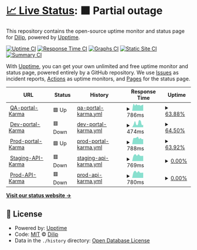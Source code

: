 # [📈 Live Status](https://MDJ.github.io/karma-site-monitoring): <!--live status--> **🟧 Partial outage**

This repository contains the open-source uptime monitor and status page for [Dilip](https://MDJ.github.io/karma-site-monitoring), powered by [Upptime](https://github.com/upptime/upptime).

[![Uptime CI](https://github.com/MDJ/karma-site-monitoring/workflows/Uptime%20CI/badge.svg)](https://github.com/MDJ/karma-site-monitoring/actions?query=workflow%3A%22Uptime+CI%22)
[![Response Time CI](https://github.com/MDJ/karma-site-monitoring/workflows/Response%20Time%20CI/badge.svg)](https://github.com/MDJ/karma-site-monitoring/actions?query=workflow%3A%22Response+Time+CI%22)
[![Graphs CI](https://github.com/MDJ/karma-site-monitoring/workflows/Graphs%20CI/badge.svg)](https://github.com/MDJ/karma-site-monitoring/actions?query=workflow%3A%22Graphs+CI%22)
[![Static Site CI](https://github.com/MDJ/karma-site-monitoring/workflows/Static%20Site%20CI/badge.svg)](https://github.com/MDJ/karma-site-monitoring/actions?query=workflow%3A%22Static+Site+CI%22)
[![Summary CI](https://github.com/MDJ/karma-site-monitoring/workflows/Summary%20CI/badge.svg)](https://github.com/MDJ/karma-site-monitoring/actions?query=workflow%3A%22Summary+CI%22)

With [Upptime](https://upptime.js.org), you can get your own unlimited and free uptime monitor and status page, powered entirely by a GitHub repository. We use [Issues](https://github.com/MDJ/karma-site-monitoring/issues) as incident reports, [Actions](https://github.com/MDJ/karma-site-monitoring/actions) as uptime monitors, and [Pages](https://MDJ.github.io/karma-site-monitoring) for the status page.

<!--start: status pages-->
<!-- This summary is generated by Upptime (https://github.com/upptime/upptime) -->
<!-- Do not edit this manually, your changes will be overwritten -->
<!-- prettier-ignore -->
| URL | Status | History | Response Time | Uptime |
| --- | ------ | ------- | ------------- | ------ |
| <img alt="" src="https://icons.duckduckgo.com/ip3/staging.karmahealthcare.in.ico" height="13"> [QA-portal-Karma](https://staging.karmahealthcare.in/karma-app/staging/Login.html) | 🟩 Up | [qa-portal-karma.yml](https://github.com/MDJ/karma-site-monitoring/commits/HEAD/history/qa-portal-karma.yml) | <details><summary><img alt="Response time graph" src="./graphs/qa-portal-karma/response-time-week.png" height="20"> 786ms</summary><br><a href="https://MDJ.github.io/karma-site-monitoring/history/qa-portal-karma"><img alt="Response time 780" src="https://img.shields.io/endpoint?url=https%3A%2F%2Fraw.githubusercontent.com%2FMDJ%2Fkarma-site-monitoring%2FHEAD%2Fapi%2Fqa-portal-karma%2Fresponse-time.json"></a><br><a href="https://MDJ.github.io/karma-site-monitoring/history/qa-portal-karma"><img alt="24-hour response time 802" src="https://img.shields.io/endpoint?url=https%3A%2F%2Fraw.githubusercontent.com%2FMDJ%2Fkarma-site-monitoring%2FHEAD%2Fapi%2Fqa-portal-karma%2Fresponse-time-day.json"></a><br><a href="https://MDJ.github.io/karma-site-monitoring/history/qa-portal-karma"><img alt="7-day response time 786" src="https://img.shields.io/endpoint?url=https%3A%2F%2Fraw.githubusercontent.com%2FMDJ%2Fkarma-site-monitoring%2FHEAD%2Fapi%2Fqa-portal-karma%2Fresponse-time-week.json"></a><br><a href="https://MDJ.github.io/karma-site-monitoring/history/qa-portal-karma"><img alt="30-day response time 780" src="https://img.shields.io/endpoint?url=https%3A%2F%2Fraw.githubusercontent.com%2FMDJ%2Fkarma-site-monitoring%2FHEAD%2Fapi%2Fqa-portal-karma%2Fresponse-time-month.json"></a><br><a href="https://MDJ.github.io/karma-site-monitoring/history/qa-portal-karma"><img alt="1-year response time 780" src="https://img.shields.io/endpoint?url=https%3A%2F%2Fraw.githubusercontent.com%2FMDJ%2Fkarma-site-monitoring%2FHEAD%2Fapi%2Fqa-portal-karma%2Fresponse-time-year.json"></a></details> | <details><summary><a href="https://MDJ.github.io/karma-site-monitoring/history/qa-portal-karma">63.88%</a></summary><a href="https://MDJ.github.io/karma-site-monitoring/history/qa-portal-karma"><img alt="All-time uptime 62.87%" src="https://img.shields.io/endpoint?url=https%3A%2F%2Fraw.githubusercontent.com%2FMDJ%2Fkarma-site-monitoring%2FHEAD%2Fapi%2Fqa-portal-karma%2Fuptime.json"></a><br><a href="https://MDJ.github.io/karma-site-monitoring/history/qa-portal-karma"><img alt="24-hour uptime 64.61%" src="https://img.shields.io/endpoint?url=https%3A%2F%2Fraw.githubusercontent.com%2FMDJ%2Fkarma-site-monitoring%2FHEAD%2Fapi%2Fqa-portal-karma%2Fuptime-day.json"></a><br><a href="https://MDJ.github.io/karma-site-monitoring/history/qa-portal-karma"><img alt="7-day uptime 63.88%" src="https://img.shields.io/endpoint?url=https%3A%2F%2Fraw.githubusercontent.com%2FMDJ%2Fkarma-site-monitoring%2FHEAD%2Fapi%2Fqa-portal-karma%2Fuptime-week.json"></a><br><a href="https://MDJ.github.io/karma-site-monitoring/history/qa-portal-karma"><img alt="30-day uptime 62.87%" src="https://img.shields.io/endpoint?url=https%3A%2F%2Fraw.githubusercontent.com%2FMDJ%2Fkarma-site-monitoring%2FHEAD%2Fapi%2Fqa-portal-karma%2Fuptime-month.json"></a><br><a href="https://MDJ.github.io/karma-site-monitoring/history/qa-portal-karma"><img alt="1-year uptime 62.87%" src="https://img.shields.io/endpoint?url=https%3A%2F%2Fraw.githubusercontent.com%2FMDJ%2Fkarma-site-monitoring%2FHEAD%2Fapi%2Fqa-portal-karma%2Fuptime-year.json"></a></details>
| <img alt="" src="https://icons.duckduckgo.com/ip3/staging.karmahealthcare.in.ico" height="13"> [Dev-portal-Karma](https://staging.karmahealthcare.in/karma-app/testing/Login.html) | 🟥 Down | [dev-portal-karma.yml](https://github.com/MDJ/karma-site-monitoring/commits/HEAD/history/dev-portal-karma.yml) | <details><summary><img alt="Response time graph" src="./graphs/dev-portal-karma/response-time-week.png" height="20"> 474ms</summary><br><a href="https://MDJ.github.io/karma-site-monitoring/history/dev-portal-karma"><img alt="Response time 431" src="https://img.shields.io/endpoint?url=https%3A%2F%2Fraw.githubusercontent.com%2FMDJ%2Fkarma-site-monitoring%2FHEAD%2Fapi%2Fdev-portal-karma%2Fresponse-time.json"></a><br><a href="https://MDJ.github.io/karma-site-monitoring/history/dev-portal-karma"><img alt="24-hour response time 277" src="https://img.shields.io/endpoint?url=https%3A%2F%2Fraw.githubusercontent.com%2FMDJ%2Fkarma-site-monitoring%2FHEAD%2Fapi%2Fdev-portal-karma%2Fresponse-time-day.json"></a><br><a href="https://MDJ.github.io/karma-site-monitoring/history/dev-portal-karma"><img alt="7-day response time 474" src="https://img.shields.io/endpoint?url=https%3A%2F%2Fraw.githubusercontent.com%2FMDJ%2Fkarma-site-monitoring%2FHEAD%2Fapi%2Fdev-portal-karma%2Fresponse-time-week.json"></a><br><a href="https://MDJ.github.io/karma-site-monitoring/history/dev-portal-karma"><img alt="30-day response time 431" src="https://img.shields.io/endpoint?url=https%3A%2F%2Fraw.githubusercontent.com%2FMDJ%2Fkarma-site-monitoring%2FHEAD%2Fapi%2Fdev-portal-karma%2Fresponse-time-month.json"></a><br><a href="https://MDJ.github.io/karma-site-monitoring/history/dev-portal-karma"><img alt="1-year response time 431" src="https://img.shields.io/endpoint?url=https%3A%2F%2Fraw.githubusercontent.com%2FMDJ%2Fkarma-site-monitoring%2FHEAD%2Fapi%2Fdev-portal-karma%2Fresponse-time-year.json"></a></details> | <details><summary><a href="https://MDJ.github.io/karma-site-monitoring/history/dev-portal-karma">64.50%</a></summary><a href="https://MDJ.github.io/karma-site-monitoring/history/dev-portal-karma"><img alt="All-time uptime 63.44%" src="https://img.shields.io/endpoint?url=https%3A%2F%2Fraw.githubusercontent.com%2FMDJ%2Fkarma-site-monitoring%2FHEAD%2Fapi%2Fdev-portal-karma%2Fuptime.json"></a><br><a href="https://MDJ.github.io/karma-site-monitoring/history/dev-portal-karma"><img alt="24-hour uptime 64.64%" src="https://img.shields.io/endpoint?url=https%3A%2F%2Fraw.githubusercontent.com%2FMDJ%2Fkarma-site-monitoring%2FHEAD%2Fapi%2Fdev-portal-karma%2Fuptime-day.json"></a><br><a href="https://MDJ.github.io/karma-site-monitoring/history/dev-portal-karma"><img alt="7-day uptime 64.50%" src="https://img.shields.io/endpoint?url=https%3A%2F%2Fraw.githubusercontent.com%2FMDJ%2Fkarma-site-monitoring%2FHEAD%2Fapi%2Fdev-portal-karma%2Fuptime-week.json"></a><br><a href="https://MDJ.github.io/karma-site-monitoring/history/dev-portal-karma"><img alt="30-day uptime 63.44%" src="https://img.shields.io/endpoint?url=https%3A%2F%2Fraw.githubusercontent.com%2FMDJ%2Fkarma-site-monitoring%2FHEAD%2Fapi%2Fdev-portal-karma%2Fuptime-month.json"></a><br><a href="https://MDJ.github.io/karma-site-monitoring/history/dev-portal-karma"><img alt="1-year uptime 63.44%" src="https://img.shields.io/endpoint?url=https%3A%2F%2Fraw.githubusercontent.com%2FMDJ%2Fkarma-site-monitoring%2FHEAD%2Fapi%2Fdev-portal-karma%2Fuptime-year.json"></a></details>
| <img alt="" src="https://icons.duckduckgo.com/ip3/karmahealthcare.in.ico" height="13"> [Prod-portal-Karma](https://karmahealthcare.in/karma-app/Management/Login.html) | 🟩 Up | [prod-portal-karma.yml](https://github.com/MDJ/karma-site-monitoring/commits/HEAD/history/prod-portal-karma.yml) | <details><summary><img alt="Response time graph" src="./graphs/prod-portal-karma/response-time-week.png" height="20"> 788ms</summary><br><a href="https://MDJ.github.io/karma-site-monitoring/history/prod-portal-karma"><img alt="Response time 794" src="https://img.shields.io/endpoint?url=https%3A%2F%2Fraw.githubusercontent.com%2FMDJ%2Fkarma-site-monitoring%2FHEAD%2Fapi%2Fprod-portal-karma%2Fresponse-time.json"></a><br><a href="https://MDJ.github.io/karma-site-monitoring/history/prod-portal-karma"><img alt="24-hour response time 709" src="https://img.shields.io/endpoint?url=https%3A%2F%2Fraw.githubusercontent.com%2FMDJ%2Fkarma-site-monitoring%2FHEAD%2Fapi%2Fprod-portal-karma%2Fresponse-time-day.json"></a><br><a href="https://MDJ.github.io/karma-site-monitoring/history/prod-portal-karma"><img alt="7-day response time 788" src="https://img.shields.io/endpoint?url=https%3A%2F%2Fraw.githubusercontent.com%2FMDJ%2Fkarma-site-monitoring%2FHEAD%2Fapi%2Fprod-portal-karma%2Fresponse-time-week.json"></a><br><a href="https://MDJ.github.io/karma-site-monitoring/history/prod-portal-karma"><img alt="30-day response time 794" src="https://img.shields.io/endpoint?url=https%3A%2F%2Fraw.githubusercontent.com%2FMDJ%2Fkarma-site-monitoring%2FHEAD%2Fapi%2Fprod-portal-karma%2Fresponse-time-month.json"></a><br><a href="https://MDJ.github.io/karma-site-monitoring/history/prod-portal-karma"><img alt="1-year response time 794" src="https://img.shields.io/endpoint?url=https%3A%2F%2Fraw.githubusercontent.com%2FMDJ%2Fkarma-site-monitoring%2FHEAD%2Fapi%2Fprod-portal-karma%2Fresponse-time-year.json"></a></details> | <details><summary><a href="https://MDJ.github.io/karma-site-monitoring/history/prod-portal-karma">63.92%</a></summary><a href="https://MDJ.github.io/karma-site-monitoring/history/prod-portal-karma"><img alt="All-time uptime 62.91%" src="https://img.shields.io/endpoint?url=https%3A%2F%2Fraw.githubusercontent.com%2FMDJ%2Fkarma-site-monitoring%2FHEAD%2Fapi%2Fprod-portal-karma%2Fuptime.json"></a><br><a href="https://MDJ.github.io/karma-site-monitoring/history/prod-portal-karma"><img alt="24-hour uptime 64.67%" src="https://img.shields.io/endpoint?url=https%3A%2F%2Fraw.githubusercontent.com%2FMDJ%2Fkarma-site-monitoring%2FHEAD%2Fapi%2Fprod-portal-karma%2Fuptime-day.json"></a><br><a href="https://MDJ.github.io/karma-site-monitoring/history/prod-portal-karma"><img alt="7-day uptime 63.92%" src="https://img.shields.io/endpoint?url=https%3A%2F%2Fraw.githubusercontent.com%2FMDJ%2Fkarma-site-monitoring%2FHEAD%2Fapi%2Fprod-portal-karma%2Fuptime-week.json"></a><br><a href="https://MDJ.github.io/karma-site-monitoring/history/prod-portal-karma"><img alt="30-day uptime 62.91%" src="https://img.shields.io/endpoint?url=https%3A%2F%2Fraw.githubusercontent.com%2FMDJ%2Fkarma-site-monitoring%2FHEAD%2Fapi%2Fprod-portal-karma%2Fuptime-month.json"></a><br><a href="https://MDJ.github.io/karma-site-monitoring/history/prod-portal-karma"><img alt="1-year uptime 62.91%" src="https://img.shields.io/endpoint?url=https%3A%2F%2Fraw.githubusercontent.com%2FMDJ%2Fkarma-site-monitoring%2FHEAD%2Fapi%2Fprod-portal-karma%2Fuptime-year.json"></a></details>
| <img alt="" src="https://icons.duckduckgo.com/ip3/staging.api.karmaprimaryhealthcare.in.ico" height="13"> [Staging-API-Karma](https://staging.api.karmaprimaryhealthcare.in) | 🟥 Down | [staging-api-karma.yml](https://github.com/MDJ/karma-site-monitoring/commits/HEAD/history/staging-api-karma.yml) | <details><summary><img alt="Response time graph" src="./graphs/staging-api-karma/response-time-week.png" height="20"> 769ms</summary><br><a href="https://MDJ.github.io/karma-site-monitoring/history/staging-api-karma"><img alt="Response time 759" src="https://img.shields.io/endpoint?url=https%3A%2F%2Fraw.githubusercontent.com%2FMDJ%2Fkarma-site-monitoring%2FHEAD%2Fapi%2Fstaging-api-karma%2Fresponse-time.json"></a><br><a href="https://MDJ.github.io/karma-site-monitoring/history/staging-api-karma"><img alt="24-hour response time 705" src="https://img.shields.io/endpoint?url=https%3A%2F%2Fraw.githubusercontent.com%2FMDJ%2Fkarma-site-monitoring%2FHEAD%2Fapi%2Fstaging-api-karma%2Fresponse-time-day.json"></a><br><a href="https://MDJ.github.io/karma-site-monitoring/history/staging-api-karma"><img alt="7-day response time 769" src="https://img.shields.io/endpoint?url=https%3A%2F%2Fraw.githubusercontent.com%2FMDJ%2Fkarma-site-monitoring%2FHEAD%2Fapi%2Fstaging-api-karma%2Fresponse-time-week.json"></a><br><a href="https://MDJ.github.io/karma-site-monitoring/history/staging-api-karma"><img alt="30-day response time 759" src="https://img.shields.io/endpoint?url=https%3A%2F%2Fraw.githubusercontent.com%2FMDJ%2Fkarma-site-monitoring%2FHEAD%2Fapi%2Fstaging-api-karma%2Fresponse-time-month.json"></a><br><a href="https://MDJ.github.io/karma-site-monitoring/history/staging-api-karma"><img alt="1-year response time 759" src="https://img.shields.io/endpoint?url=https%3A%2F%2Fraw.githubusercontent.com%2FMDJ%2Fkarma-site-monitoring%2FHEAD%2Fapi%2Fstaging-api-karma%2Fresponse-time-year.json"></a></details> | <details><summary><a href="https://MDJ.github.io/karma-site-monitoring/history/staging-api-karma">0.00%</a></summary><a href="https://MDJ.github.io/karma-site-monitoring/history/staging-api-karma"><img alt="All-time uptime 0.00%" src="https://img.shields.io/endpoint?url=https%3A%2F%2Fraw.githubusercontent.com%2FMDJ%2Fkarma-site-monitoring%2FHEAD%2Fapi%2Fstaging-api-karma%2Fuptime.json"></a><br><a href="https://MDJ.github.io/karma-site-monitoring/history/staging-api-karma"><img alt="24-hour uptime 0.00%" src="https://img.shields.io/endpoint?url=https%3A%2F%2Fraw.githubusercontent.com%2FMDJ%2Fkarma-site-monitoring%2FHEAD%2Fapi%2Fstaging-api-karma%2Fuptime-day.json"></a><br><a href="https://MDJ.github.io/karma-site-monitoring/history/staging-api-karma"><img alt="7-day uptime 0.00%" src="https://img.shields.io/endpoint?url=https%3A%2F%2Fraw.githubusercontent.com%2FMDJ%2Fkarma-site-monitoring%2FHEAD%2Fapi%2Fstaging-api-karma%2Fuptime-week.json"></a><br><a href="https://MDJ.github.io/karma-site-monitoring/history/staging-api-karma"><img alt="30-day uptime 0.00%" src="https://img.shields.io/endpoint?url=https%3A%2F%2Fraw.githubusercontent.com%2FMDJ%2Fkarma-site-monitoring%2FHEAD%2Fapi%2Fstaging-api-karma%2Fuptime-month.json"></a><br><a href="https://MDJ.github.io/karma-site-monitoring/history/staging-api-karma"><img alt="1-year uptime 0.00%" src="https://img.shields.io/endpoint?url=https%3A%2F%2Fraw.githubusercontent.com%2FMDJ%2Fkarma-site-monitoring%2FHEAD%2Fapi%2Fstaging-api-karma%2Fuptime-year.json"></a></details>
| <img alt="" src="https://icons.duckduckgo.com/ip3/api.karmaprimaryhealthcare.in.ico" height="13"> [Prod-API-Karma](https://api.karmaprimaryhealthcare.in/api/auth/password_login) | 🟥 Down | [prod-api-karma.yml](https://github.com/MDJ/karma-site-monitoring/commits/HEAD/history/prod-api-karma.yml) | <details><summary><img alt="Response time graph" src="./graphs/prod-api-karma/response-time-week.png" height="20"> 780ms</summary><br><a href="https://MDJ.github.io/karma-site-monitoring/history/prod-api-karma"><img alt="Response time 767" src="https://img.shields.io/endpoint?url=https%3A%2F%2Fraw.githubusercontent.com%2FMDJ%2Fkarma-site-monitoring%2FHEAD%2Fapi%2Fprod-api-karma%2Fresponse-time.json"></a><br><a href="https://MDJ.github.io/karma-site-monitoring/history/prod-api-karma"><img alt="24-hour response time 702" src="https://img.shields.io/endpoint?url=https%3A%2F%2Fraw.githubusercontent.com%2FMDJ%2Fkarma-site-monitoring%2FHEAD%2Fapi%2Fprod-api-karma%2Fresponse-time-day.json"></a><br><a href="https://MDJ.github.io/karma-site-monitoring/history/prod-api-karma"><img alt="7-day response time 780" src="https://img.shields.io/endpoint?url=https%3A%2F%2Fraw.githubusercontent.com%2FMDJ%2Fkarma-site-monitoring%2FHEAD%2Fapi%2Fprod-api-karma%2Fresponse-time-week.json"></a><br><a href="https://MDJ.github.io/karma-site-monitoring/history/prod-api-karma"><img alt="30-day response time 767" src="https://img.shields.io/endpoint?url=https%3A%2F%2Fraw.githubusercontent.com%2FMDJ%2Fkarma-site-monitoring%2FHEAD%2Fapi%2Fprod-api-karma%2Fresponse-time-month.json"></a><br><a href="https://MDJ.github.io/karma-site-monitoring/history/prod-api-karma"><img alt="1-year response time 767" src="https://img.shields.io/endpoint?url=https%3A%2F%2Fraw.githubusercontent.com%2FMDJ%2Fkarma-site-monitoring%2FHEAD%2Fapi%2Fprod-api-karma%2Fresponse-time-year.json"></a></details> | <details><summary><a href="https://MDJ.github.io/karma-site-monitoring/history/prod-api-karma">0.00%</a></summary><a href="https://MDJ.github.io/karma-site-monitoring/history/prod-api-karma"><img alt="All-time uptime 0.00%" src="https://img.shields.io/endpoint?url=https%3A%2F%2Fraw.githubusercontent.com%2FMDJ%2Fkarma-site-monitoring%2FHEAD%2Fapi%2Fprod-api-karma%2Fuptime.json"></a><br><a href="https://MDJ.github.io/karma-site-monitoring/history/prod-api-karma"><img alt="24-hour uptime 0.00%" src="https://img.shields.io/endpoint?url=https%3A%2F%2Fraw.githubusercontent.com%2FMDJ%2Fkarma-site-monitoring%2FHEAD%2Fapi%2Fprod-api-karma%2Fuptime-day.json"></a><br><a href="https://MDJ.github.io/karma-site-monitoring/history/prod-api-karma"><img alt="7-day uptime 0.00%" src="https://img.shields.io/endpoint?url=https%3A%2F%2Fraw.githubusercontent.com%2FMDJ%2Fkarma-site-monitoring%2FHEAD%2Fapi%2Fprod-api-karma%2Fuptime-week.json"></a><br><a href="https://MDJ.github.io/karma-site-monitoring/history/prod-api-karma"><img alt="30-day uptime 0.00%" src="https://img.shields.io/endpoint?url=https%3A%2F%2Fraw.githubusercontent.com%2FMDJ%2Fkarma-site-monitoring%2FHEAD%2Fapi%2Fprod-api-karma%2Fuptime-month.json"></a><br><a href="https://MDJ.github.io/karma-site-monitoring/history/prod-api-karma"><img alt="1-year uptime 0.00%" src="https://img.shields.io/endpoint?url=https%3A%2F%2Fraw.githubusercontent.com%2FMDJ%2Fkarma-site-monitoring%2FHEAD%2Fapi%2Fprod-api-karma%2Fuptime-year.json"></a></details>

<!--end: status pages-->

[**Visit our status website →**](https://MDJ.github.io/karma-site-monitoring)

## 📄 License

- Powered by: [Upptime](https://github.com/upptime/upptime)
- Code: [MIT](./LICENSE) © [Dilip](https://MDJ.github.io/karma-site-monitoring)
- Data in the `./history` directory: [Open Database License](https://opendatacommons.org/licenses/odbl/1-0/)
